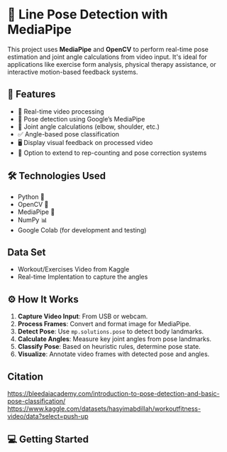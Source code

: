 # 📐 Line Pose Detection with MediaPipe

This project uses **MediaPipe** and **OpenCV** to perform real-time pose estimation and joint angle calculations from video input. It's ideal for applications like exercise form analysis, physical therapy assistance, or interactive motion-based feedback systems.

## 🚀 Features

- 📸 Real-time video processing
- 🧍 Pose detection using Google’s MediaPipe
- 📐 Joint angle calculations (elbow, shoulder, etc.)
- ✅ Angle-based pose classification
- 🖥️ Display visual feedback on processed video
- 🔁 Option to extend to rep-counting and pose correction systems

## 🛠️ Technologies Used

- Python 🐍
- OpenCV 🎥
- MediaPipe 🧠
- NumPy 📊
- Google Colab (for development and testing)

## Data Set
- Workout/Exercises Video from Kaggle
- Real-time Implentation to capture the angles

## ⚙️ How It Works

1. **Capture Video Input**: From USB or webcam.
2. **Process Frames**: Convert and format image for MediaPipe.
3. **Detect Pose**: Use `mp.solutions.pose` to detect body landmarks.
4. **Calculate Angles**: Measure key joint angles from pose landmarks.
5. **Classify Pose**: Based on heuristic rules, determine pose state.
6. **Visualize**: Annotate video frames with detected pose and angles.
## Citation
https://bleedaiacademy.com/introduction-to-pose-detection-and-basic-pose-classification/
https://www.kaggle.com/datasets/hasyimabdillah/workoutfitness-video/data?select=push-up

## 💻 Getting Started

